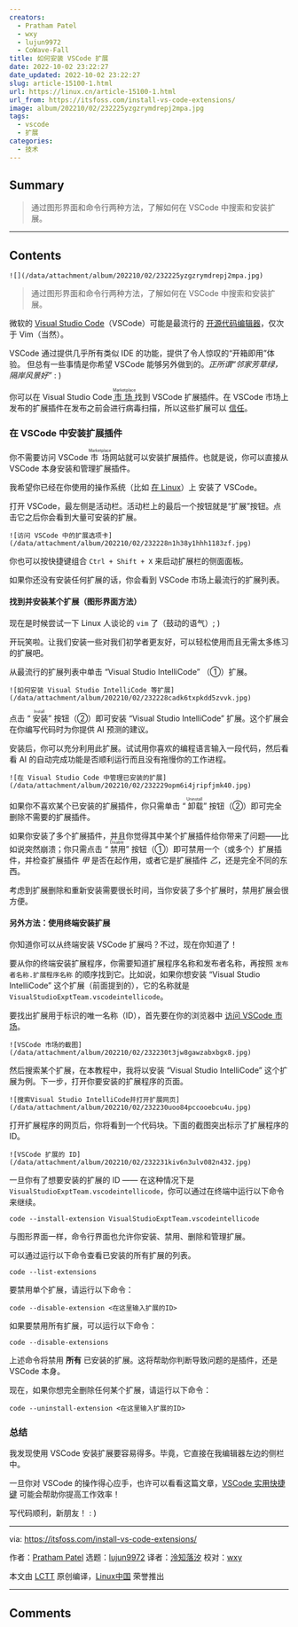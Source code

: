 ```yaml
---
creators:
  - Pratham Patel
  - wxy
  - lujun9972
  - CoWave-Fall
title: 如何安装 VSCode 扩展
date: 2022-10-02 23:22:27
date_updated: 2022-10-02 23:22:27
slug: article-15100-1.html
url: https://linux.cn/article-15100-1.html
url_from: https://itsfoss.com/install-vs-code-extensions/
image: album/202210/02/232225yzgzrymdrepj2mpa.jpg
tags:
  - vscode
  - 扩展
categories:
  - 技术
---
```


## Summary

> 通过图形界面和命令行两种方法，了解如何在 VSCode 中搜索和安装扩展。

***

<!-- more -->

## Contents

`![](/data/attachment/album/202210/02/232225yzgzrymdrepj2mpa.jpg)`

> 
> 通过图形界面和命令行两种方法，了解如何在 VSCode 中搜索和安装扩展。
> 
> 
> 

微软的 [Visual Studio Code](https://code.visualstudio.com/)（VSCode）可能是最流行的 [开源代码编辑器](https://itsfoss.com/best-modern-open-source-code-editors-for-linux/)，仅次于 Vim（当然）。

VSCode 通过提供几乎所有类似 IDE 的功能，提供了令人惊叹的“开箱即用”体验。 但总有一些事情是你希望 VSCode 能够另外做到的。*正所谓“邻家芳草绿，隔岸风景好”* : )

你可以在 Visual Studio Code <ruby> <a href="https://marketplace.visualstudio.com/VSCode">  市场 </a> <rt>  Marketplace </rt></ruby> 找到 VSCode 扩展插件。在 VSCode 市场上发布的扩展插件在发布之前会进行病毒扫描，所以这些扩展可以 [信任](https://code.visualstudio.com/docs/editor/extension-marketplace#_can-i-trust-extensions-from-the-marketplace)。

### 在 VSCode 中安装扩展插件

你不需要访问 VSCode <ruby> 市场 <rt>  Marketplace </rt></ruby> 网站就可以安装扩展插件。也就是说，你可以直接从 VSCode 本身安装和管理扩展插件。

我希望你已经在你使用的操作系统（比如 [在 Linux](https://itsfoss.com/install-visual-studio-code-ubuntu/)）上 安装了 VSCode。

打开 VSCode，最左侧是活动栏。活动栏上的最后一个按钮就是“扩展”按钮。点击它之后你会看到大量可安装的扩展。

`![访问 VSCode 中的扩展选项卡](/data/attachment/album/202210/02/232228n1h38y1hhh1183zf.jpg)`

你也可以按快捷键组合 `Ctrl + Shift + X` 来启动扩展栏的侧面面板。

如果你还没有安装任何扩展的话，你会看到 VSCode 市场上最流行的扩展列表。

#### 找到并安装某个扩展（图形界面方法）

现在是时候尝试一下 Linux 人谈论的 `vim` 了（鼓动的语气）; )

开玩笑啦。让我们安装一些对我们初学者更友好，可以轻松使用而且无需太多练习的扩展吧。

从最流行的扩展列表中单击 “Visual Studio IntelliCode” （①）扩展。

`![如何安装 Visual Studio IntelliCode 等扩展](/data/attachment/album/202210/02/232228cadk6txpkdd5zvvk.jpg)`

点击 “<ruby> 安装 <rt>  Install </rt></ruby>” 按钮（②）即可安装 “Visual Studio IntelliCode” 扩展。这个扩展会在你编写代码时为你提供 AI 预测的建议。

安装后，你可以充分利用此扩展。试试用你喜欢的编程语言输入一段代码，然后看看 AI 的自动完成功能是否顺利运行而且没有拖慢你的工作进程。

`![在 Visual Studio Code 中管理已安装的扩展](/data/attachment/album/202210/02/232229opm6i4jripfjmk40.jpg)`

如果你不喜欢某个已安装的扩展插件，你只需单击 “<ruby> 卸载 <rt>  Uninstall </rt></ruby>” 按钮（②）即可完全删除不需要的扩展插件。

如果你安装了多个扩展插件，并且你觉得其中某个扩展插件给你带来了问题——比如说突然崩溃；你只需点击 “<ruby> 禁用 <rt>  Disable </rt></ruby>” 按钮（①）即可禁用一个（或多个）扩展插件，并检查扩展插件 *甲* 是否在起作用，或者它是扩展插件 *乙*，还是完全不同的东西。

考虑到扩展删除和重新安装需要很长时间，当你安装了多个扩展时，禁用扩展会很方便。

#### 另外方法：使用终端安装扩展

你知道你可以从终端安装 VSCode 扩展吗？不过，现在你知道了！

要从你的终端安装扩展程序，你需要知道扩展程序名称和发布者名称，再按照 `发布者名称.扩展程序名称` 的顺序找到它。比如说，如果你想安装 “Visual Studio IntelliCode” 这个扩展（前面提到的），它的名称就是 `VisualStudioExptTeam.vscodeintellicode`。

要找出扩展用于标识的唯一名称（ID），首先要在你的浏览器中 [访问 VSCode 市场](https://marketplace.visualstudio.com/)。

`![VSCode 市场的截图](/data/attachment/album/202210/02/232230t3jw8gawzabxbgx8.jpg)`

然后搜索某个扩展，在本教程中，我将以安装 “Visual Studio IntelliCode” 这个扩展为例。下一步，打开你要安装的扩展程序的页面。

`![搜索Visual Studio IntelliCode并打开扩展网页](/data/attachment/album/202210/02/232230uoo84pccooebcu4u.jpg)`

打开扩展程序的网页后，你将看到一个代码块。下面的截图突出标示了扩展程序的 ID。

`![VSCode 扩展的 ID](/data/attachment/album/202210/02/232231kiv6n3ulv082n432.jpg)`

一旦你有了想要安装的扩展的 ID —— 在这种情况下是 `VisualStudioExptTeam.vscodeintellicode`，你可以通过在终端中运行以下命令来继续。

```shell
code --install-extension VisualStudioExptTeam.vscodeintellicode
```

与图形界面一样，命令行界面也允许你安装、禁用、删除和管理扩展。

可以通过运行以下命令查看已安装的所有扩展的列表。

```shell
code --list-extensions
```

要禁用单个扩展，请运行以下命令：

```shell
code --disable-extension <在这里输入扩展的ID>
```

如果要禁用所有扩展，可以运行以下命令：

```shell
code --disable-extensions
```

上述命令将禁用 **所有** 已安装的扩展。这将帮助你判断导致问题的是插件，还是 VSCode 本身。

现在，如果你想完全删除任何某个扩展，请运行以下命令：

```shell
code --uninstall-extension <在这里输入扩展的ID>
```

### 总结

我发现使用 VSCode 安装扩展要容易得多。毕竟，它直接在我编辑器左边的侧栏中。

一旦你对 VSCode 的操作得心应手，也许可以看看这篇文章，[VSCode 实用快捷键](https://itsfoss.com/vs-code-shortcuts/) 可能会帮助你提高工作效率！

写代码顺利，新朋友！ : )

---

via: <https://itsfoss.com/install-vs-code-extensions/>

作者：[Pratham Patel](https://itsfoss.com/author/pratham/) 选题：[lujun9972](https://github.com/lujun9972) 译者：[泠知落汐](https://github.com/CoWave-Fall) 校对：[wxy](https://github.com/wxy)

本文由 [LCTT](https://github.com/LCTT/TranslateProject) 原创编译，[Linux中国](https://linux.cn/) 荣誉推出

***

## Comments
